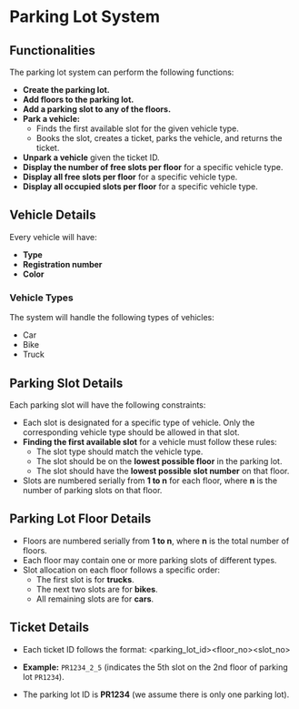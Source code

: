 # Parking Lot System

## Functionalities

The parking lot system can perform the following functions:

- **Create the parking lot.**
- **Add floors to the parking lot.**
- **Add a parking slot to any of the floors.**
- **Park a vehicle:** 
    - Finds the first available slot for the given vehicle type.
    - Books the slot, creates a ticket, parks the vehicle, and returns the ticket.
- **Unpark a vehicle** given the ticket ID.
- **Display the number of free slots per floor** for a specific vehicle type.
- **Display all free slots per floor** for a specific vehicle type.
- **Display all occupied slots per floor** for a specific vehicle type.

## Vehicle Details

Every vehicle will have:
- **Type**
- **Registration number**
- **Color**

### Vehicle Types

The system will handle the following types of vehicles:

- Car
- Bike
- Truck

## Parking Slot Details

Each parking slot will have the following constraints:

- Each slot is designated for a specific type of vehicle. Only the corresponding vehicle type should be allowed in that slot.
- **Finding the first available slot** for a vehicle must follow these rules:
    - The slot type should match the vehicle type.
    - The slot should be on the **lowest possible floor** in the parking lot.
    - The slot should have the **lowest possible slot number** on that floor.
- Slots are numbered serially from **1 to n** for each floor, where **n** is the number of parking slots on that floor.

## Parking Lot Floor Details

- Floors are numbered serially from **1 to n**, where **n** is the total number of floors.
- Each floor may contain one or more parking slots of different types.
- Slot allocation on each floor follows a specific order:
    - The first slot is for **trucks**.
    - The next two slots are for **bikes**.
    - All remaining slots are for **cars**.

## Ticket Details

- Each ticket ID follows the format:
  <parking_lot_id><floor_no><slot_no>


- **Example:** `PR1234_2_5` (indicates the 5th slot on the 2nd floor of parking lot `PR1234`).

- The parking lot ID is **PR1234** (we assume there is only one parking lot).


